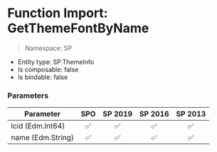 # Function Import: GetThemeFontByName

> Namespace: SP

- Entity type: SP.ThemeInfo
- Is composable: false
- Is bindable: false

### Parameters

Parameter | SPO | SP 2019 | SP 2016 | SP 2013
----------|:---:|:-------:|:-------:|:-------:
lcid (Edm.Int64) | ✅ | ✅ | ✅ | ✅
name (Edm.String) | ✅ | ✅ | ✅ | ✅